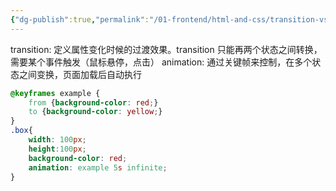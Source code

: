 ```yaml
---
{"dg-publish":true,"permalink":"/01-frontend/html-and-css/transition-vs-animation/","created":"2024-09-23T09:56:14.387+08:00","updated":"2024-09-23T10:00:42.544+08:00"}
---
```


transition: 定义属性变化时候的过渡效果。transition 只能再两个状态之间转换，需要某个事件触发（鼠标悬停，点击）
animation: 通过关键帧来控制，在多个状态之间变换，页面加载后自动执行
```css
@keyframes example {
	from {background-color: red;}
	to {background-color: yellow;}
}
.box{
	width: 100px;
	height:100px;
	background-color: red;
	animation: example 5s infinite;
}
```